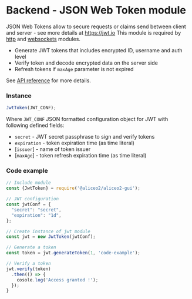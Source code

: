 # Backend - JSON Web Token module
JSON Web Tokens allow to secure requests or claims send between client and server - see more details at https://jwt.io
This module is required by [http](http-server.md) and [websockets](websockets.md) modules.
 * Generate JWT tokens that includes encrypted ID, username and auth level
 * Verify token and decode encrypted data on the server side
 * Refresh tokens if `maxAge` parameter is not expired

See [API reference](../reference/backend.md##jwttoken) for more details.

### Instance
```js
JwtToken(JWT_CONF);
```
Where
 `JWT_CONF` JSON formatted configuration object for JWT with following defined fields:
   * `secret` - JWT secret passphrase to sign and verify tokens
   * `expiration` - token expiration time (as time literal)
   * [`issuer`] - name of token issuer
   * [`maxAge`] - token refresh expiration time (as time literal)

### Code example
```js
// Include module
const {JwtToken} = require('@aliceo2/aliceo2-gui');

// JWT configuration
const jwtConf = {
  "secret": "secret",
  "expiration": "1d",
};

// Create instance of jwt module
const jwt = new JwtToken(jwtConf);

// Generate a token
const token = jwt.generateToken(1, 'code-example');

// Verify a token
jwt.verify(token)
  .then(() => {
    cosole.log('Access granted !');
  });
}
```
